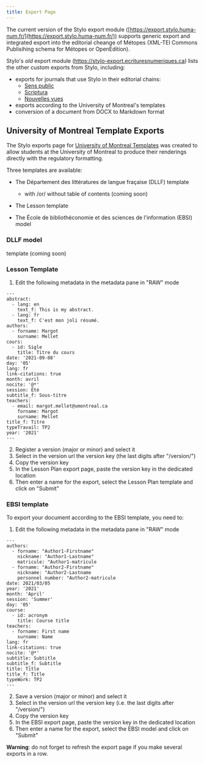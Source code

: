 ```yaml
---
title: Export Page 
---
```


The current version of the Stylo export module ([https://export.stylo.huma-num.fr/](https://export.stylo.huma-num.fr/)) supports generic export and integrated export into the editorial cheange of Métopes (XML-TEI Commons Publisihing schema for Métopes or OpenEdition). 

Stylo's *old* export module (https://stylo-export.ecrituresnumeriques.ca) lists the other custom exports from Stylo, including:

- exports for journals that use Stylo in their editorial chains: 
  - [Sens public](http://sens-public.org/)
  - [Scriptura](https://www.facebook.com/RevueScriptura/)
  - [Nouvelles vues](https://nouvellesvues.org/presentation-de-la-revue/)
- exports according to the University of Montreal's templates
- conversion of a document from DOCX to Markdown format

## University of Montreal Template Exports 

The Stylo exports page for [University of Montreal Templates](https://stylo-export.ecrituresnumeriques.ca/exportudem.html) was created to allow students at the University of Montreal to produce their renderings directly with the regulatory formatting. 

Three templates are available: 

- The Département des littératures de langue fraçaise (DLLF) template
  - with /or/ without table of contents (coming soon)

- The Lesson template 

- The École de bibliothéconomie et des sciences de l'information (EBSI) model

### DLLF model
template (coming soon)

### Lesson Template

1. Edit the following metadata in the metadata pane in "RAW" mode

```
---
abstract:
  - lang: en
    text_f: This is my abstract.
  - lang: fr
    text_f: C'est mon joli résumé.
authors:
  - forname: Margot
    surname: Mellet
cours:
  - id: Sigle
    title: Titre du cours
date: '2021-09-08'
day: '05'
lang: fr
link-citations: true
month: avril
nocite: '@*'
session: Été
subtitle_f: Sous-titre
teachers:
  - email: margot.mellet@umontreal.ca
    forname: Margot
    surname: Mellet
title_f: Titre
typeTravail: TP2
year: '2021'
---
```
2. Register a version (major or minor) and select it
3. Select in the version url the version key (the last digits after "/version/")
4. Copy the version key 
5. In the Lesson Plan export page, paste the version key in the dedicated location
6. Then enter a name for the export, select the Lesson Plan template and click on "Submit"

### EBSI template 

To export your document according to the EBSI template, you need to: 

1. Edit the following metadata in the metadata pane in "RAW" mode

```
---
authors:
  - forname: "Author1-Firstname"
    nickname: "Author1-Lastname"
    matricule: "Author1-matricule
  - forname: "Author2-Firstname"
    nickname: "Author2-Lastname
    personnel number: "Author2-matricule
date: 2021/03/05
year: '2021'
month: 'April'
session: 'Summer'
day: '05'
course:
  - id: acronym
    title: Course title
teachers: 
  - forname: First name
    surname: Name
lang: fr
link-citations: true
nocite: '@*'
subtitle: Subtitle
subtitle_f: Subtitle
title: Title
title_f: Title
typeWork: TP2
---
```

2. Save a version (major or minor) and select it
3. Select in the version url the version key (i.e. the last digits after "/version/")
4. Copy the version key 
5. In the EBSI export page, paste the version key in the dedicated location
6. Then enter a name for the export, select the EBSI model and click on "Submit"

**Warning**: do not forget to refresh the export page if you make several exports in a row. 
